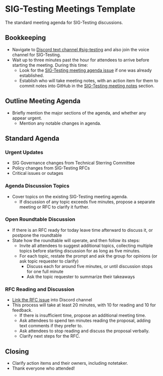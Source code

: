 # SIG-Testing Meetings Template

The standard meeting agenda for SIG-Testing discussions.

## Bookkeeping

* Navigate to [Discord text channel #sig-testing](https://discord.gg/XwC9P5ay) and also join the voice channel for SIG-Testing.
* Wait up to three minutes past the hour for attendees to arrive before starting the meeting. During this time:
  * Look for the [SIG-Testing meeting agenda issue](https://github.com/o3de/sig-testing/issues?q=is%3Aissue+is%3Aopen+label%3Amtg-agenda) if one was already established.
  * Establish who will take meeting notes, with an action item for them to commit notes into GitHub in the [SIG-Testing meeting notes](https://github.com/o3de/sig-testing/tree/main/meetings/notes) section.

## Outline Meeting Agenda

* Briefly mention the major sections of the agenda, and whether any appear urgent.
  * Mention any notable changes in agenda.

## Standard Agenda

### Urgent Updates

* SIG Governance changes from Technical Sterring Committee
* Policy changes from SIG-Testing RFCs
* Critical issues or outages

### Agenda Discussion Topics

* Cover topics on the existing SIG-Testing meeting agenda.
  * If discussion of any topic exceeds five minutes, propose a separate meeting or RFC to clarify it further.

### Open Roundtable Discussion

* If there is an RFC ready for today leave time afterward to discuss it, or postpone the roundtable
* State how the roundtable will operate, and then follow its steps:
  * Invite all attendees to suggest additional topics, collecting multiple topics before starting discussion for as long as five minutes.
  * For each topic, restate the prompt and ask the group for opinions (or ask topic requester to clarify)
    * Discuss each for around five minutes, or until discussion stops for one full minute
    * Ask the topic requester to summarize their takeaways

### RFC Reading and Discussion

* [Link the RFC issue](https://github.com/o3de/sig-testing/issues?q=is%3Aissue+is%3Aopen+label%3Arfc-feature%2Crfc-suggestion+) into Discord channel
* This process will take at least 20 minutes, with 10 for reading and 10 for feedback.
  * If there is insufficient time, propose an additional meeting time.
  * Ask attendees to spend ten minutes reading the proposal, adding text comments if they prefer to.
  * Ask attendees to stop reading and discuss the proposal verbally.
  * Clarify next steps for the RFC.

## Closing

* Clarify action items and their owners, including notetaker.
* Thank everyone who attended!
